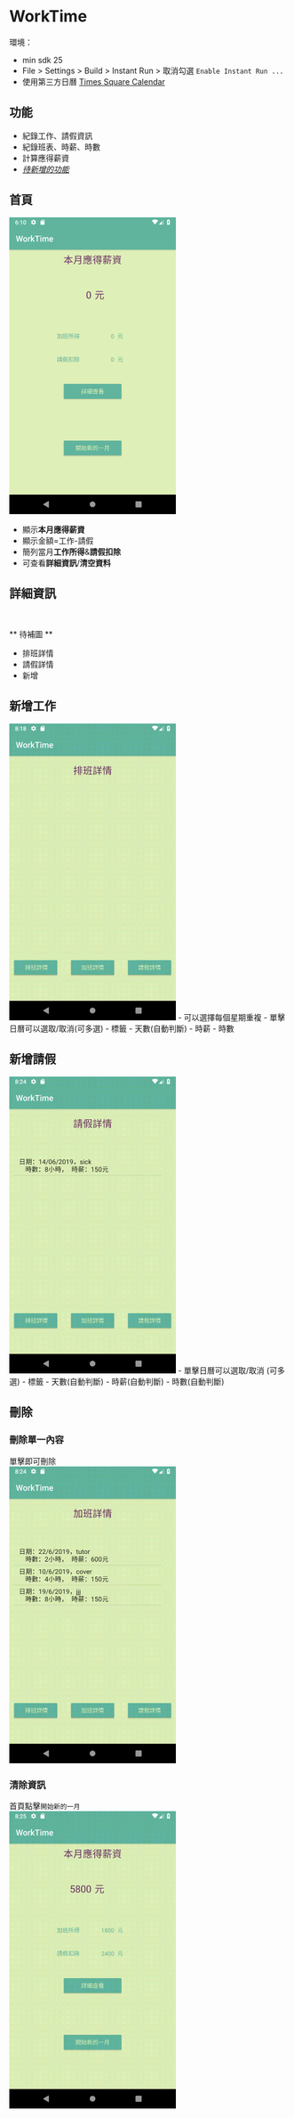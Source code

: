 # WorkTime 

環境：  
- min sdk 25  
- File > Settings > Build > Instant Run > 取消勾選 `Enable Instant Run ...`  
- 使用第三方日曆 [Times Square Calendar](https://github.com/square/android-times-square)

## 功能
- 紀錄工作、請假資訊
- 紀錄班表、時薪、時數
- 計算應得薪資
- [*待新增的功能*](https://hackmd.io/@rgbkoi/rJFUDnxyr)  

## 首頁
<img src="https://github.com/alexxss/WorkTime/blob/master/screenshots/homepage.png" width="300"/>

- 顯示**本月應得薪資**
- 顯示金額=工作-請假
- 簡列當月**工作所得**&**請假扣除**
- 可查看**詳細資訊**/**清空資料**

## 詳細資訊
<img src="" width="300" />   <img src="" width="300" />  

** 待補圖 **
  - 排班詳情
  - 請假詳情
  - 新增
  
## 新增工作
<img src="https://github.com/alexxss/WorkTime/blob/master/screenshots/schedule.gif" width="300"/>
- 可以選擇每個星期重複  
- 單擊日曆可以選取/取消(可多選)  
- 標籤  
- 天數(自動判斷)
- 時薪  
- 時數  

## 新增請假
<img src="https://github.com/alexxss/WorkTime/blob/master/screenshots/off.gif" width="300"/>
- 單擊日曆可以選取/取消 (可多選)
- 標籤  
- 天數(自動判斷)
- 時薪(自動判斷)  
- 時數(自動判斷)  
 
## 刪除
### 刪除單一內容  
單擊即可刪除  
<img src="https://github.com/alexxss/WorkTime/blob/master/screenshots/delete.gif" width="300"/>  

### 清除資訊
首頁點擊`開始新的一月`  
<img src="https://github.com/alexxss/WorkTime/blob/master/screenshots/overview_clearall.gif" width="300"/>
